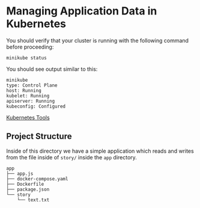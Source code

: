 # Managing Application Data in Kubernetes

You should verify that your cluster is running with the following command before proceeding:

```shell
minikube status
```

You should see output similar to this:

```text
minikube
type: Control Plane
host: Running
kubelet: Running
apiserver: Running
kubeconfig: Configured
```

[Kubernetes Tools](../TOOLS.md)

## Project Structure

Inside of this directory we have a simple application which reads and writes from the file inside of `story/` inside 
the `app` directory.

```text
app
├── app.js
├── docker-compose.yaml
├── Dockerfile
├── package.json
└── story
    └── text.txt
```

## 
